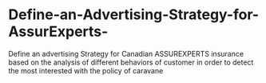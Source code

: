 # Define-an-Advertising-Strategy-for-AssurExperts-
Define an advertising Strategy for Canadian ASSUREXPERTS insurance based on the analysis of different behaviors of customer in order to detect the most interested with the policy of caravane
